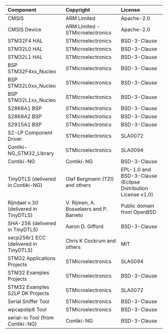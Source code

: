 | Component                             | Copyright                               | License            |
|:--------------------------------------|:----------------------------------------|:-------------------|
| CMSIS                                 | ARM Limited                             | Apache-2.0 |
| CMSIS Device                          | ARM Limited - STMicroelectronics        | Apache-2.0 |
| STM32F4 HAL                           | STMicroelectronics                      | BSD-3-Clause |
| STM32L0 HAL                           | STMicroelectronics                      | BSD-3-Clause |
| STM32L1 HAL                           | STMicroelectronics                      | BSD-3-Clause |
| BSP STM32F4xx_Nucleo                  | STMicroelectronics                      | BSD-3-Clause |
| BSP STM32L0xx_Nucleo                  | STMicroelectronics                      | BSD-3-Clause |
| BSP STM32L1xx_Nucleo                  | STMicroelectronics                      | BSD-3-Clause |
| S2868A1 BSP                           | STMicroelectronics                      | BSD-3-Clause |
| S2868A2 BSP                           | STMicroelectronics                      | BSD-3-Clause |
| S2915A1 BSP                           | STMicroelectronics                      | BSD-3-Clause |
| S2-LP Component Driver                | STMicroelectronics                      | SLA0072 |
| Contiki-NG_STM32_Library              | STMicroelectronics                      | SLA0094      |
| Contiki-NG                            | Contiki-NG                              | BSD-3-Clause |
| TinyDTLS (delivered in Contiki-NG)    | Olaf Bergmann (TZI) and others          | EPL-1.0 and BSD-3-Clause (Eclipse Distribution License v1.0) |
| Rijndael v.30 (delivered in TinyDTLS) | V. Rijmen, A. Bosselaers and P. Barreto | Public domain from OpenBSD |
| SHA-256 (delivered in TinyDTLS)       | Aaron D. Gifford                        | BSD-3-Clause |
| secp256r1 ECC (delivered in TinyDTLS) | Chris K Cockrum  and others             | MIT |
| STM32 Applications Projects           | STMicroelectronics                      | SLA0094 |
| STM32 Examples Projects               | STMicroelectronics                      | BSD-3-Clause |
| STM32 Examples S2LP DK Projects       | STMicroelectronics                      | SLA0072 |
| Serial Sniffer Tool                   | STMicroelectronics                      | BSD-3-Clause |
| wpcapslip6 Tool                       | STMicroelectronics                      | BSD-3-Clause |
| serial-io Tool (from Contiki-NG)      | Contiki-NG                              | BSD-3-Clause |
